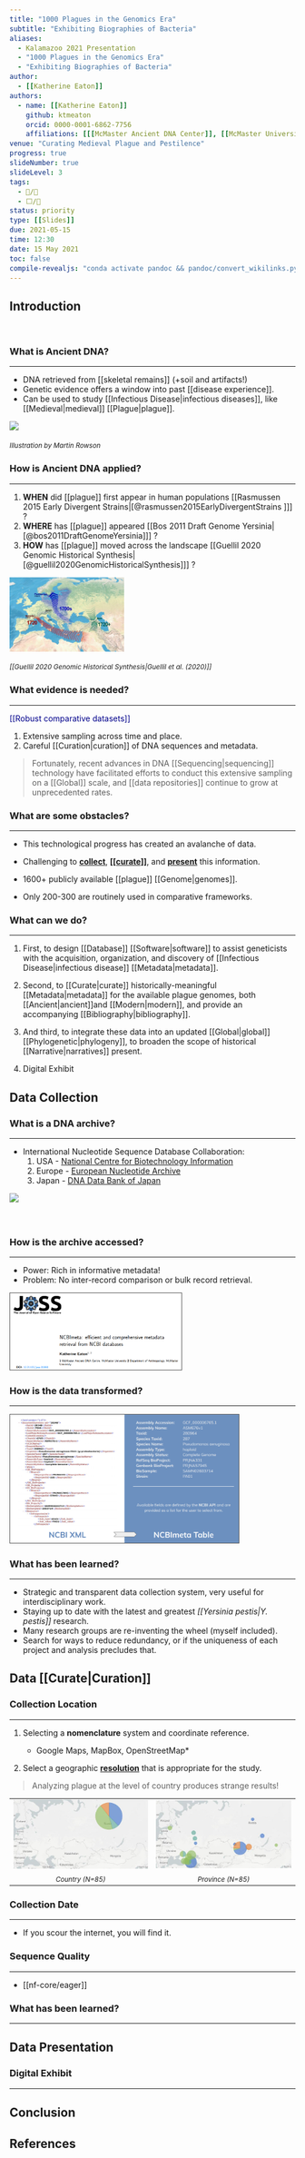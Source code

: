 ```yaml
---
title: "1000 Plagues in the Genomics Era"
subtitle: "Exhibiting Biographies of Bacteria"
aliases:
  - Kalamazoo 2021 Presentation
  - "1000 Plagues in the Genomics Era"
  - "Exhibiting Biographies of Bacteria"
author: 
  - [[Katherine Eaton]]
authors:
  - name: [[Katherine Eaton]]
    github: ktmeaton
    orcid: 0000-0001-6862-7756
    affiliations: [[[McMaster Ancient DNA Center]], [[McMaster University]], [[Department of Anthropology]], [[McMaster University]]]
venue: "Curating Medieval Plague and Pestilence"
progress: true
slideNumber: true
slideLevel: 3
tags:
  - 📝/🌱
  - ⬜/🧨 
status: priority
type: [[Slides]]
due: 2021-05-15
time: 12:30
date: 15 May 2021
toc: false
compile-revealjs: "conda activate pandoc && pandoc/convert_wikilinks.py --input 'Kalamazoo 2021 Presentation.md' --output 'Kalamazoo 2021 Presentation_convert.md' && pandoc --standalone -o 'Kalamazoo 2021 Presentation.html' -t revealjs --slide-level 3 --template pandoc/templates/revealjs-obsidian/template.html --css pandoc/templates/revealjs-obsidian/simple.css --filter pandoc-crossref --citeproc --bibliography pandoc/bib/library.bib --csl pandoc/csl/apa-numeric-superscript.csl 'Kalamazoo 2021 Presentation_convert.md' && rm 'Kalamazoo 2021 Presentation_convert.md';" 
---
```


## Introduction

<aside class="notes" style="visibility: hidden">
Notes about the introduction section.
</aside>

### What is Ancient DNA?

<hr>

- DNA retrieved from [[skeletal remains]] (+soil and artifacts!)
- Genetic evidence offers a window into past [[disease experience]].
- Can be used to study [[Infectious Disease\|infectious diseases]], like [[Medieval|medieval]] [[Plague|plague]].

<img src="https://newhumanist.org.uk/images/rowson-DNA.jpg" width="40%" />

<small>*Illustration by Martin Rowson*</small>

### How is Ancient DNA applied?

<hr>

1. **WHEN** did [[plague]] first appear in human populations [[Rasmussen 2015 Early Divergent Strains\|[@rasmussen2015EarlyDivergentStrains ]]] ?
1. **WHERE** has [[plague]] appeared [[Bos 2011 Draft Genome Yersinia\|[@bos2011DraftGenomeYersinia]]] ?
1. **HOW** has [[plague]] moved across the landscape [[Guellil 2020 Genomic Historical Synthesis\|[@guellil2020GenomicHistoricalSynthesis]]] ?


<img src="https://github.com/ktmeaton/obsidian-public/raw/master/academic/guellil2020GenomicHistoricalSynthesis_fig2.jpg" width="40%" />

<small>*[[Guellil 2020 Genomic Historical Synthesis\|Guellil et al. (2020)]]*</small>

### What evidence is needed?

<hr>

<span style="color:#00008B">[[Robust comparative datasets]]</span>

1. Extensive sampling across time and place.
1. Careful [[Curation|curation]] of DNA sequences and metadata. 

> Fortunately, recent advances in DNA [[Sequencing|sequencing]] technology have facilitated efforts to conduct this extensive sampling on a [[Global]] scale, and [[data repositories]] continue to grow at unprecedented rates.

### What are some obstacles?

<hr>

- This technological progress has created an avalanche of data.

- Challenging to <u>**collect**</u>, <u>**[[curate]]**</u>, and <u>**present**</u> this information. 

- 1600+ publicly available [[plague]] [[Genome|genomes]].

- Only 200-300 are routinely used in comparative frameworks. 

### What can we do?

<hr>

1. First, to design [[Database]] [[Software|software]] to assist geneticists with the acquisition, organization, and discovery of [[Infectious Disease|infectious disease]] [[Metadata|metadata]]. 

2. Second, to [[Curate|curate]] historically-meaningful [[Metadata|metadata]] for the available plague genomes, both [[Ancient|ancient]]and [[Modern|modern]], and provide an accompanying [[Bibliography|bibliography]]. 

3. And third, to integrate these data into an updated [[Global|global]] [[Phylogenetic|phylogeny]], to broaden the scope of historical [[Narrative|narratives]] present.

4. Digital Exhibit

## Data Collection

### What is a DNA archive?

<hr>

- International Nucleotide Sequence Database Collaboration:
	1. USA - [National Centre for Biotechnology Information](https://www.ncbi.nlm.nih.gov/)
	2. Europe - [European Nucleotide Archive](https://www.ebi.ac.uk/ena/)
	3. Japan - [DNA Data Bank of Japan](https://www.ddbj.nig.ac.jp/dra/index-e.html)
	
<img src="https://www.ddbj.nig.ac.jp/assets/images/center/insdc_shoukai.gif" width="40%">

<aside class="notes" style="visibility: hidden">
Just as historians dive into the literary archives, geneticist tackle the DNA archives.
</aside>

### How is the archive accessed?

<hr>

- Power: Rich in informative metadata!
- Problem: No inter-record comparison or bulk record retrieval.

<img src="https://github.com/ktmeaton/obsidian-public/raw/master/academic/NCBImeta%20Paper%20Header.png" style="width:60%;border: 1px solid #555">

### How is the data transformed?

<hr>

<img src="https://github.com/ktmeaton/obsidian-public/raw/master/academic/NCBImeta%20Data%20Conversion.png" style="width:80%;border: 1px solid #555">

### What has been learned?

<hr>

- Strategic and transparent data collection system, very useful for interdisciplinary work. 
- Staying up to date with the latest and greatest *[[Yersinia pestis|Y. pestis]]* research.
- Many research groups are re-inventing the wheel (myself included). 
- Search for ways to reduce redundancy, or if the uniqueness of each project and analysis precludes that.

## Data [[Curate\|Curation]]

### Collection Location

<hr>

1. Selecting a **nomenclature** system and coordinate reference.
	- Google Maps, MapBox, OpenStreetMap*


2. Select a geographic <u>**resolution**</u> that is appropriate for the study.

> Analyzing plague at the level of country produces strange results!

|                                                                                                           |                                                                                                            |
|:---------------------------------------------------------------------------------------------------------:|:----------------------------------------------------------------------------------------------------------:|
| <img src="https://raw.githubusercontent.com/ktmeaton/obsidian-public/master/academic/russia_country.jpg"> | <img src="https://raw.githubusercontent.com/ktmeaton/obsidian-public/master/academic/russia_province.jpg"> |
|                                       <small>*Country (N=85)*</small>                                       |                                       <small>*Province (N=85)*</small>                                       |

### Collection Date

<hr>

- If you scour the internet, you will find it.

### Sequence Quality

<hr>

- [[nf-core/eager]]

### What has been learned?

<hr>

## Data Presentation

### Digital Exhibit

<hr>

## Conclusion

## References